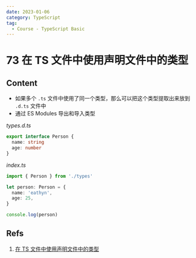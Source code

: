 ```yaml
---
date: 2023-01-06
category: TypeScript
tag:
  - Course - TypeScript Basic
---
```


# 73 在 TS 文件中使用声明文件中的类型

## Content

- 如果多个 `.ts` 文件中使用了同一个类型，那么可以把这个类型提取出来放到 `.d.ts` 文件中
- 通过 ES Modules 导出和导入类型

_types.d.ts_

```ts
export interface Person {
  name: string
  age: number
}
```

_index.ts_

```ts
import { Person } from './types'

let person: Person = {
  name: 'eathyn',
  age: 25,
}

console.log(person)
```

## Refs

1. [在 TS 文件中使用声明文件中的类型](https://www.bilibili.com/video/BV14Z4y1u7pi/?p=73&vd_source=9b4e3dff7609ad29f13d886e715862ba)
